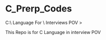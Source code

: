# C_Prerp_Codes
C:\ Language For \ Interviews POV >
 
This Repo is for C Language in interview POV


